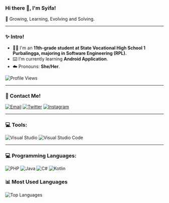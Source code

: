 ### Hi there :wave:, I'm Syifa!
📓 Growing, Learning, Evolving and Solving.

---

### :sparkles: Intro!
- :woman_student: I'm an **11th-grade student at State Vocational High School 1 Purbalingga, majoring in Software Engineering (RPL).**
- :keyboard: I’m currently learning **Android Application**.  
- :cloud: Pronouns: **She/Her**.

![Profile Views](https://komarev.com/ghpvc/?username=SyifaIsnan&label=Profile%20views&color=0e75b6&style=flat)

---

### :link: Contact Me!
[![Email](https://img.shields.io/badge/Email-D14836?style=flat-square&logo=gmail&logoColor=white)](mailto:SyifaIsnan@gmail.com)
[![Twitter](https://img.shields.io/badge/Twitter-1DA1F2?style=flat-square&logo=twitter&logoColor=white)](https://twitter.com/sqignora)
[![Instagram](https://img.shields.io/badge/Instagram-E4405F?style=flat-square&logo=instagram&logoColor=white)](https://www.instagram.com/i_syiff/)


---

### :computer: Tools:
![Visual Studio](https://img.shields.io/badge/IDE-Visual%20Studio-purple?&logo=visual%20studio&logoColor=white)
![Visual Studio Code](https://img.shields.io/badge/Text%20Editor-Visual%20Studio%20Code-blue?&logo=visual%20studio%20code&logoColor=blue)

---

### :computer: Programming Languages:
![PHP](https://img.shields.io/badge/PHP-777BB4?style=flat-square&logo=php&logoColor=white)
![Java](https://img.shields.io/badge/Java-007396?style=flat-square&logo=java&logoColor=white)
![C#](https://img.shields.io/badge/C%23-239120?style=flat-square&logo=c-sharp&logoColor=white)
![Kotlin](https://img.shields.io/badge/Kotlin-0095D5?style=flat-square&logo=kotlin&logoColor=white)

### :bar_chart: Most Used Languages
![Top Languages](https://github-readme-stats.vercel.app/api/top-langs/?username=SyifaIsnan&layout=compact)




